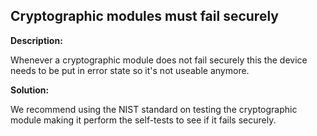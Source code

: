 
Cryptographic modules must fail securely
-------

**Description:**

Whenever a cryptographic module does not fail securely this the device needs to be put in 
error state so it's not useable anymore.


**Solution:**

We recommend using the NIST standard on testing the cryptographic module making it perform 
the self-tests to see if it fails securely.

	
